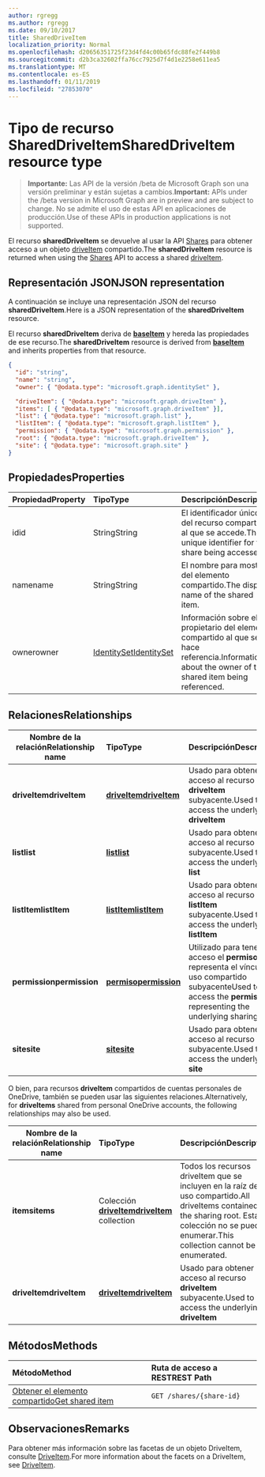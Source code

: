 ```yaml
---
author: rgregg
ms.author: rgregg
ms.date: 09/10/2017
title: SharedDriveItem
localization_priority: Normal
ms.openlocfilehash: d20656351725f23d4fd4c00b65fdc88fe2f449b8
ms.sourcegitcommit: d2b3ca32602ffa76cc7925d7f4d1e2258e611ea5
ms.translationtype: MT
ms.contentlocale: es-ES
ms.lasthandoff: 01/11/2019
ms.locfileid: "27853070"
---
```

# <a name="shareddriveitem-resource-type"></a><span data-ttu-id="19f4f-102">Tipo de recurso SharedDriveItem</span><span class="sxs-lookup"><span data-stu-id="19f4f-102">SharedDriveItem resource type</span></span>

> <span data-ttu-id="19f4f-103">**Importante:** Las API de la versión /beta de Microsoft Graph son una versión preliminar y están sujetas a cambios.</span><span class="sxs-lookup"><span data-stu-id="19f4f-103">**Important:** APIs under the /beta version in Microsoft Graph are in preview and are subject to change.</span></span> <span data-ttu-id="19f4f-104">No se admite el uso de estas API en aplicaciones de producción.</span><span class="sxs-lookup"><span data-stu-id="19f4f-104">Use of these APIs in production applications is not supported.</span></span>

<span data-ttu-id="19f4f-105">El recurso **sharedDriveItem** se devuelve al usar la API [Shares](../api/shares-get.md) para obtener acceso a un objeto [driveItem](driveitem.md) compartido.</span><span class="sxs-lookup"><span data-stu-id="19f4f-105">The **sharedDriveItem** resource is returned when using the [Shares](../api/shares-get.md) API to access a shared [driveItem](driveitem.md).</span></span>

## <a name="json-representation"></a><span data-ttu-id="19f4f-106">Representación JSON</span><span class="sxs-lookup"><span data-stu-id="19f4f-106">JSON representation</span></span>

<span data-ttu-id="19f4f-107">A continuación se incluye una representación JSON del recurso **sharedDriveItem**.</span><span class="sxs-lookup"><span data-stu-id="19f4f-107">Here is a JSON representation of the **sharedDriveItem** resource.</span></span>

<span data-ttu-id="19f4f-108">El recurso **sharedDriveItem** deriva de [**baseItem**](baseitem.md) y hereda las propiedades de ese recurso.</span><span class="sxs-lookup"><span data-stu-id="19f4f-108">The **sharedDriveItem** resource is derived from [**baseItem**](baseitem.md) and inherits properties from that resource.</span></span>

<!-- {
  "blockType": "resource",
  "baseType": "microsoft.graph.baseItem",
  "optionalProperties": [  ],
  "@odata.type": "microsoft.graph.sharedDriveItem"
}-->

```json
{
  "id": "string",
  "name": "string",
  "owner": { "@odata.type": "microsoft.graph.identitySet" },

  "driveItem": { "@odata.type": "microsoft.graph.driveItem" },
  "items": [ { "@odata.type": "microsoft.graph.driveItem" }],
  "list": { "@odata.type": "microsoft.graph.list" },
  "listItem": { "@odata.type": "microsoft.graph.listItem" },
  "permission": { "@odata.type": "microsoft.graph.permission" },
  "root": { "@odata.type": "microsoft.graph.driveItem" },
  "site": { "@odata.type": "microsoft.graph.site" }
}
```

## <a name="properties"></a><span data-ttu-id="19f4f-109">Propiedades</span><span class="sxs-lookup"><span data-stu-id="19f4f-109">Properties</span></span>

| <span data-ttu-id="19f4f-110">Propiedad</span><span class="sxs-lookup"><span data-stu-id="19f4f-110">Property</span></span> | <span data-ttu-id="19f4f-111">Tipo</span><span class="sxs-lookup"><span data-stu-id="19f4f-111">Type</span></span>                          | <span data-ttu-id="19f4f-112">Descripción</span><span class="sxs-lookup"><span data-stu-id="19f4f-112">Description</span></span>                                                      |
| :------- | :---------------------------- | :--------------------------------------------------------------- |
| <span data-ttu-id="19f4f-113">id</span><span class="sxs-lookup"><span data-stu-id="19f4f-113">id</span></span>       | <span data-ttu-id="19f4f-114">String</span><span class="sxs-lookup"><span data-stu-id="19f4f-114">String</span></span>                        | <span data-ttu-id="19f4f-115">El identificador único del recurso compartido al que se accede.</span><span class="sxs-lookup"><span data-stu-id="19f4f-115">The unique identifier for the share being accessed.</span></span>              |
| <span data-ttu-id="19f4f-116">name</span><span class="sxs-lookup"><span data-stu-id="19f4f-116">name</span></span>     | <span data-ttu-id="19f4f-117">String</span><span class="sxs-lookup"><span data-stu-id="19f4f-117">String</span></span>                        | <span data-ttu-id="19f4f-118">El nombre para mostrar del elemento compartido.</span><span class="sxs-lookup"><span data-stu-id="19f4f-118">The display name of the shared item.</span></span>                             |
| <span data-ttu-id="19f4f-119">owner</span><span class="sxs-lookup"><span data-stu-id="19f4f-119">owner</span></span>    | [<span data-ttu-id="19f4f-120">IdentitySet</span><span class="sxs-lookup"><span data-stu-id="19f4f-120">IdentitySet</span></span>](identityset.md) | <span data-ttu-id="19f4f-121">Información sobre el propietario del elemento compartido al que se hace referencia.</span><span class="sxs-lookup"><span data-stu-id="19f4f-121">Information about the owner of the shared item being referenced.</span></span> |

## <a name="relationships"></a><span data-ttu-id="19f4f-122">Relaciones</span><span class="sxs-lookup"><span data-stu-id="19f4f-122">Relationships</span></span>

| <span data-ttu-id="19f4f-123">Nombre de la relación</span><span class="sxs-lookup"><span data-stu-id="19f4f-123">Relationship name</span></span> | <span data-ttu-id="19f4f-124">Tipo</span><span class="sxs-lookup"><span data-stu-id="19f4f-124">Type</span></span>                | <span data-ttu-id="19f4f-125">Descripción</span><span class="sxs-lookup"><span data-stu-id="19f4f-125">Description</span></span>
| ------------------|:--------------------|:-----------------------------------
| <span data-ttu-id="19f4f-126">**driveItem**</span><span class="sxs-lookup"><span data-stu-id="19f4f-126">**driveItem**</span></span>     | <span data-ttu-id="19f4f-127">[**driveItem**][driveItem]</span><span class="sxs-lookup"><span data-stu-id="19f4f-127">[**driveItem**][driveItem]</span></span> | <span data-ttu-id="19f4f-128">Usado para obtener acceso al recurso **driveItem** subyacente.</span><span class="sxs-lookup"><span data-stu-id="19f4f-128">Used to access the underlying **driveItem**</span></span>
| <span data-ttu-id="19f4f-129">**list**</span><span class="sxs-lookup"><span data-stu-id="19f4f-129">**list**</span></span>          | <span data-ttu-id="19f4f-130">[**list**][list]</span><span class="sxs-lookup"><span data-stu-id="19f4f-130">[**list**][list]</span></span>           | <span data-ttu-id="19f4f-131">Usado para obtener acceso al recurso **list** subyacente.</span><span class="sxs-lookup"><span data-stu-id="19f4f-131">Used to access the underlying **list**</span></span>
| <span data-ttu-id="19f4f-132">**listItem**</span><span class="sxs-lookup"><span data-stu-id="19f4f-132">**listItem**</span></span>      | <span data-ttu-id="19f4f-133">[**listItem**][listItem]</span><span class="sxs-lookup"><span data-stu-id="19f4f-133">[**listItem**][listItem]</span></span>   | <span data-ttu-id="19f4f-134">Usado para obtener acceso al recurso **listItem** subyacente.</span><span class="sxs-lookup"><span data-stu-id="19f4f-134">Used to access the underlying **listItem**</span></span>
| <span data-ttu-id="19f4f-135">**permission**</span><span class="sxs-lookup"><span data-stu-id="19f4f-135">**permission**</span></span>    | <span data-ttu-id="19f4f-136">[**permiso**][permission]</span><span class="sxs-lookup"><span data-stu-id="19f4f-136">[**permission**][permission]</span></span> | <span data-ttu-id="19f4f-137">Utilizado para tener acceso el **permiso** que representa el vínculo de uso compartido subyacente</span><span class="sxs-lookup"><span data-stu-id="19f4f-137">Used to access the **permission** representing the underlying sharing link</span></span>
| <span data-ttu-id="19f4f-138">**site**</span><span class="sxs-lookup"><span data-stu-id="19f4f-138">**site**</span></span>          | <span data-ttu-id="19f4f-139">[**site**][site]</span><span class="sxs-lookup"><span data-stu-id="19f4f-139">[**site**][site]</span></span>           | <span data-ttu-id="19f4f-140">Usado para obtener acceso al recurso **site** subyacente.</span><span class="sxs-lookup"><span data-stu-id="19f4f-140">Used to access the underlying **site**</span></span>

<span data-ttu-id="19f4f-141">O bien, para recursos **driveItem** compartidos de cuentas personales de OneDrive, también se pueden usar las siguientes relaciones.</span><span class="sxs-lookup"><span data-stu-id="19f4f-141">Alternatively, for **driveItems** shared from personal OneDrive accounts, the following relationships may also be used.</span></span>

| <span data-ttu-id="19f4f-142">Nombre de la relación</span><span class="sxs-lookup"><span data-stu-id="19f4f-142">Relationship name</span></span> | <span data-ttu-id="19f4f-143">Tipo</span><span class="sxs-lookup"><span data-stu-id="19f4f-143">Type</span></span>                         | <span data-ttu-id="19f4f-144">Descripción</span><span class="sxs-lookup"><span data-stu-id="19f4f-144">Description</span></span>
| ------------------|:-----------------------------|:-----------------------------------
| <span data-ttu-id="19f4f-145">**items**</span><span class="sxs-lookup"><span data-stu-id="19f4f-145">**items**</span></span>         | <span data-ttu-id="19f4f-146">Colección [**driveItem**][driveItem]</span><span class="sxs-lookup"><span data-stu-id="19f4f-146">[**driveItem**][driveItem] collection</span></span> | <span data-ttu-id="19f4f-147">Todos los recursos driveItem que se incluyen en la raíz de uso compartido.</span><span class="sxs-lookup"><span data-stu-id="19f4f-147">All driveItems contained in the sharing root.</span></span> <span data-ttu-id="19f4f-148">Esta colección no se puede enumerar.</span><span class="sxs-lookup"><span data-stu-id="19f4f-148">This collection cannot be enumerated.</span></span>
| <span data-ttu-id="19f4f-149">**driveItem**</span><span class="sxs-lookup"><span data-stu-id="19f4f-149">**driveItem**</span></span>     | <span data-ttu-id="19f4f-150">[**driveItem**][driveItem]</span><span class="sxs-lookup"><span data-stu-id="19f4f-150">[**driveItem**][driveItem]</span></span>            | <span data-ttu-id="19f4f-151">Usado para obtener acceso al recurso **driveItem** subyacente.</span><span class="sxs-lookup"><span data-stu-id="19f4f-151">Used to access the underlying **driveItem**</span></span>

[driveItem]: driveitem.md
[list]: list.md
[listItem]: listitem.md
[permission]: permission.md
[site]: site.md

## <a name="methods"></a><span data-ttu-id="19f4f-152">Métodos</span><span class="sxs-lookup"><span data-stu-id="19f4f-152">Methods</span></span>

| <span data-ttu-id="19f4f-153">Método</span><span class="sxs-lookup"><span data-stu-id="19f4f-153">Method</span></span>                                  | <span data-ttu-id="19f4f-154">Ruta de acceso a REST</span><span class="sxs-lookup"><span data-stu-id="19f4f-154">REST Path</span></span>                |
| :-------------------------------------- | :----------------------- |
| [<span data-ttu-id="19f4f-155">Obtener el elemento compartido</span><span class="sxs-lookup"><span data-stu-id="19f4f-155">Get shared item</span></span>](../api/shares-get.md) | `GET /shares/{share-id}` |

## <a name="remarks"></a><span data-ttu-id="19f4f-156">Observaciones</span><span class="sxs-lookup"><span data-stu-id="19f4f-156">Remarks</span></span>

<span data-ttu-id="19f4f-157">Para obtener más información sobre las facetas de un objeto DriveItem, consulte [DriveItem](driveitem.md).</span><span class="sxs-lookup"><span data-stu-id="19f4f-157">For more information about the facets on a DriveItem, see [DriveItem](driveitem.md).</span></span>

<!-- {
  "type": "#page.annotation",
  "description": "Share resource returns information about a shared item or collection of items.",
  "keywords": "share,shared,sharing root,shared files, shared items",
  "section": "documentation",
  "tocPath": "Resources/Share"
} -->
